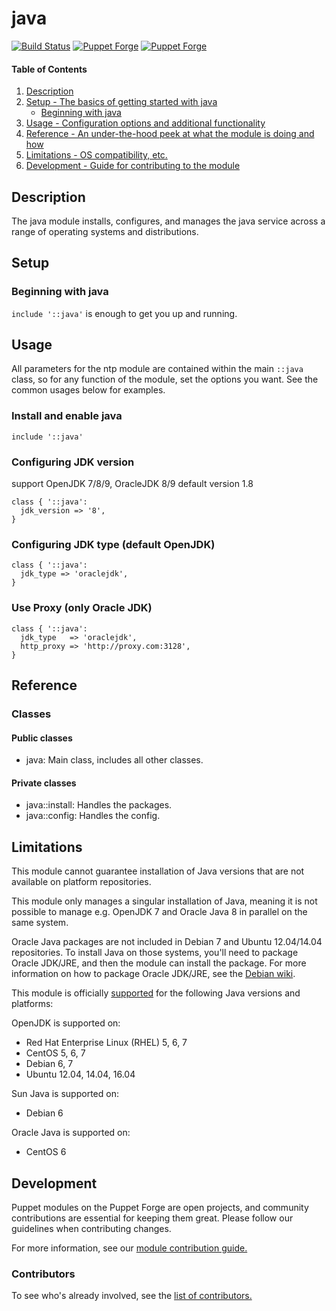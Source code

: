 # java
[![Build Status](https://travis-ci.org/shazi7804/puppet-java.svg?branch=master)](https://travis-ci.org/shazi7804/puppet-java) [![Puppet Forge](https://img.shields.io/puppetforge/dt/camptocamp/openldap.svg?style=flat-square)](https://forge.puppet.com/shazi7804/java) [![Puppet Forge](https://img.shields.io/puppetforge/v/vStone/percona.svg?style=flat-square)](https://forge.puppet.com/shazi7804/java)


#### Table of Contents

1. [Description](#description)
1. [Setup - The basics of getting started with java](#setup)
    * [Beginning with java](#beginning-with-java)
1. [Usage - Configuration options and additional functionality](#usage)
1. [Reference - An under-the-hood peek at what the module is doing and how](#reference)
1. [Limitations - OS compatibility, etc.](#limitations)
1. [Development - Guide for contributing to the module](#development)

## Description

The java module installs, configures, and manages the java service across a range of operating systems and distributions.

## Setup

### Beginning with java

`include '::java'` is enough to get you up and running.

## Usage

All parameters for the ntp module are contained within the main `::java` class, so for any function of the module, set the options you want. See the common usages below for examples.

### Install and enable java

```puppet
include '::java'
```

### Configuring JDK version
support OpenJDK 7/8/9, OracleJDK 8/9 default version 1.8

```puppet
class { '::java':
  jdk_version => '8',
}
```


### Configuring JDK type (default OpenJDK)

```puppet
class { '::java':
  jdk_type => 'oraclejdk',
}
```

### Use Proxy (only Oracle JDK)

```puppet
class { '::java':
  jdk_type   => 'oraclejdk',
  http_proxy => 'http://proxy.com:3128',
}
```

## Reference

### Classes

#### Public classes

* java: Main class, includes all other classes.

#### Private classes

* java::install: Handles the packages.
* java::config: Handles the config.

## Limitations

This module cannot guarantee installation of Java versions that are not available on  platform repositories.

This module only manages a singular installation of Java, meaning it is not possible to manage e.g. OpenJDK 7 and Oracle Java 8 in parallel on the same system.

Oracle Java packages are not included in Debian 7 and Ubuntu 12.04/14.04 repositories. To install Java on those systems, you'll need to package Oracle JDK/JRE, and then the module can install the package. For more information on how to package Oracle JDK/JRE, see the [Debian wiki](http://wiki.debian.org/JavaPackage).

This module is officially [supported](https://forge.puppetlabs.com/supported) for the following Java versions and platforms:

OpenJDK is supported on:

* Red Hat Enterprise Linux (RHEL) 5, 6, 7
* CentOS 5, 6, 7
* Debian 6, 7
* Ubuntu 12.04, 14.04, 16.04

Sun Java is supported on:

* Debian 6

Oracle Java is supported on:

* CentOS 6

## Development

Puppet modules on the Puppet Forge are open projects, and community contributions are essential for keeping them great. Please follow our guidelines when contributing changes.

For more information, see our [module contribution guide.](https://docs.puppetlabs.com/forge/contributing.html)

### Contributors

To see who's already involved, see the [list of contributors.](https://github.com/puppetlabs/puppetlabs-ntp/graphs/contributors)
